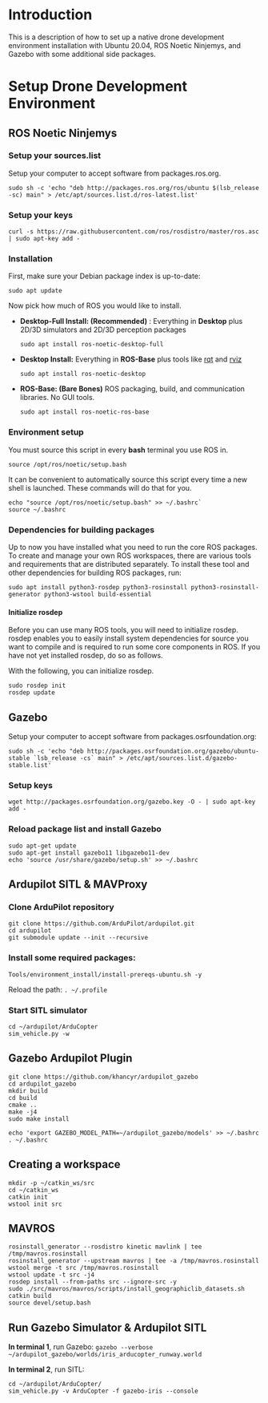 ﻿
# Introduction

This is a description of how to set up a native drone development environment installation with Ubuntu 20.04, ROS Noetic Ninjemys, and Gazebo with some additional side packages.

# Setup Drone Development Environment

## ROS Noetic Ninjemys

### Setup your sources.list

Setup your computer to accept software from packages.ros.org.

`sudo sh -c 'echo "deb http://packages.ros.org/ros/ubuntu $(lsb_release -sc) main" > /etc/apt/sources.list.d/ros-latest.list'`
    
### Setup your keys

`curl -s https://raw.githubusercontent.com/ros/rosdistro/master/ros.asc | sudo apt-key add -`

### Installation

First, make sure your Debian package index is up-to-date:

`sudo apt update`

Now pick how much of ROS you would like to install.

* **Desktop-Full Install: (Recommended)**  : Everything in  **Desktop**  plus 2D/3D simulators and 2D/3D perception packages
    
    `sudo apt install ros-noetic-desktop-full`
               
 * **Desktop Install:** Everything in  **ROS-Base**  plus tools like  [rqt](http://wiki.ros.org/rqt)  and  [rviz](http://wiki.ros.org/rviz)
    
    `sudo apt install ros-noetic-desktop`
                
* **ROS-Base: (Bare Bones)**  ROS packaging, build, and communication libraries. No GUI tools.
    
    `sudo apt install ros-noetic-ros-base`

### Environment setup

You must source this script in every  **bash**  terminal you use ROS in.

`source /opt/ros/noetic/setup.bash`

It can be convenient to automatically source this script every time a new shell is launched. These commands will do that for you.

```
echo "source /opt/ros/noetic/setup.bash" >> ~/.bashrc`
source ~/.bashrc
```

### Dependencies for building packages

Up to now you have installed what you need to run the core ROS packages. To create and manage your own ROS workspaces, there are various tools and requirements that are distributed separately.
To install these tool and other dependencies for building ROS packages, run:

 `sudo apt install python3-rosdep python3-rosinstall python3-rosinstall-generator python3-wstool build-essential`

#### Initialize rosdep

Before you can use many ROS tools, you will need to initialize  rosdep.  rosdep  enables you to easily install system dependencies for source you want to compile and is required to run some core components in ROS. If you have not yet installed  rosdep, do so as follows.

With the following, you can initialize  rosdep.

```
sudo rosdep init
rosdep update
```

## Gazebo

Setup your computer to accept software from packages.osrfoundation.org:

```sudo sh -c 'echo "deb http://packages.osrfoundation.org/gazebo/ubuntu-stable `lsb_release -cs` main" > /etc/apt/sources.list.d/gazebo-stable.list'```

### Setup keys

`wget http://packages.osrfoundation.org/gazebo.key -O - | sudo apt-key add -`

### Reload package list and install Gazebo
 
```
sudo apt-get update
sudo apt-get install gazebo11 libgazebo11-dev
echo 'source /usr/share/gazebo/setup.sh' >> ~/.bashrc
```

## Ardupilot SITL & MAVProxy

### Clone ArduPilot repository
```
git clone https://github.com/ArduPilot/ardupilot.git
cd ardupilot
git submodule update --init --recursive
```

### Install some required packages:
`Tools/environment_install/install-prereqs-ubuntu.sh -y`

Reload the path:
`. ~/.profile`

### Start SITL simulator
```
cd ~/ardupilot/ArduCopter
sim_vehicle.py -w
```

## Gazebo Ardupilot Plugin

```
git clone https://github.com/khancyr/ardupilot_gazebo
cd ardupilot_gazebo
mkdir build
cd build
cmake ..
make -j4
sudo make install
```

```
echo 'export GAZEBO_MODEL_PATH=~/ardupilot_gazebo/models' >> ~/.bashrc
. ~/.bashrc
```

## Creating a workspace

```
mkdir -p ~/catkin_ws/src
cd ~/catkin_ws
catkin init
wstool init src
```

## MAVROS 

```
rosinstall_generator --rosdistro kinetic mavlink | tee /tmp/mavros.rosinstall
rosinstall_generator --upstream mavros | tee -a /tmp/mavros.rosinstall
wstool merge -t src /tmp/mavros.rosinstall
wstool update -t src -j4
rosdep install --from-paths src --ignore-src -y
sudo ./src/mavros/mavros/scripts/install_geographiclib_datasets.sh
catkin build
source devel/setup.bash
```

## Run Gazebo Simulator & Ardupilot SITL

**In terminal 1**, run Gazebo:
`gazebo --verbose ~/ardupilot_gazebo/worlds/iris_arducopter_runway.world`

**In terminal 2**, run SITL:
```
cd ~/ardupilot/ArduCopter/
sim_vehicle.py -v ArduCopter -f gazebo-iris --console
```
